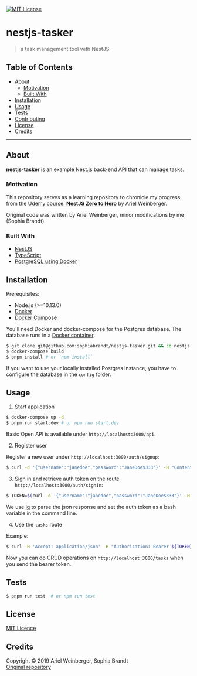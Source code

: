 [![MIT License][license-shield]][license-url]

# nestjs-tasker

> a task management tool with NestJS

## Table of Contents

- [About](#about)
  - [Motivation](#motivation)
  - [Built With](#built-with)
- [Installation](#installation)
- [Usage](#usage)
- [Tests](#tests)
- [Contributing](#contributing)
- [License](#license)
- [Credits](#credits)

---

## About

**nestjs-tasker** is an example Nest.js back-end API that can manage tasks.

### Motivation

This repository serves as a learning repository to chronicle my progress from the [Udemy course: **NestJS Zero to Hero**](https://www.udemy.com/nestjs-zero-to-hero/) by Ariel Weinberger.

Original code was written by Ariel Weinberger, minor modifications by me (Sophia Brandt).

### Built With

- [NestJS](https://nestjs.com/)
- [TypeScript](http://www.typescriptlang.org/)
- [PostgreSQL using Docker](https://www.rockyourcode.com/add-a-postgres-database-with-docker-to-your-project/)

## Installation

Prerequisites:

- Node.js (>=10.13.0)
- [Docker](https://www.docker.com/)
- [Docker Compose](https://docs.docker.com/compose/)

You'll need Docker and docker-compose for the Postgres database. The database runs in a [Docker container](docker-compose.yml).

```bash
$ git clone git@github.com:sophiabrandt/nestjs-tasker.git && cd nestjs-tasker
$ docker-compose build
$ pnpm install # or `npm install`
```

If you want to use your locally installed Postgres instance, you have to configure the database in the `config` folder.

## Usage

1. Start application

```bash
$ docker-compose up -d
$ pnpm run start:dev # or npm run start:dev
```

Basic Open API is available under `http://localhost:3000/api`.

2. Register user

Register a new user under `http://localhost:3000/auth/signup`:

```bash
$ curl -d '{"username":"janedoe","password":"JaneDoe$333"}' -H "Content-Type: application/json" -X POST http://localhost:3000/auth/signup
```

3. Sign in and retrieve auth token on the route `http://localhost:3000/auth/signin`:

```bash
$ TOKEN=$(curl -d '{"username":"janedoe","password":"JaneDoe$333"}' -H "Content-Type: application/json" -X POST http://localhost:3000/auth/signin | jq -r '.accessToken')
```

We use [jq](https://github.com/stedolan/jq) to parse the json response and set the auth token as a bash variable in the command line.

4. Use the `tasks` route

Example:

```bash
$ curl -H 'Accept: application/json' -H "Authorization: Bearer ${TOKEN}" http://localhost:3000/tasks
```

Now you can do CRUD operations on `http://localhost:3000/tasks` when you send the bearer token.

## Tests

```bash
$ pnpm run test  # or npm run test
```

## License

[MIT Licence](LICENSE)

## Credits

Copyright © 2019 Ariel Weinberger, Sophia Brandt  
[Original repository](https://github.com/arielweinberger/nestjs-course-task-management)

[license-shield]: https://img.shields.io/badge/License-MIT-green.svg?style=flat-square
[license-url]: https://github.com/sophiabrandt/nestjs-tasker/blob/master/LICENSE
